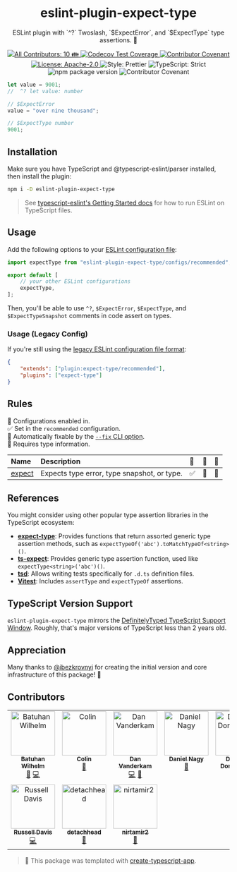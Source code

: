 <h1 align="center">eslint-plugin-expect-type</h1>

<p align="center">ESLint plugin with `^?` Twoslash, `$ExpectError`, and `$ExpectType` type assertions. 🧩</p>

<p align="center">
	<a href="#contributors" target="_blank">
<!-- prettier-ignore-start -->
<!-- ALL-CONTRIBUTORS-BADGE:START - Do not remove or modify this section -->
<img alt="All Contributors: 10 👪" src="https://img.shields.io/badge/all_contributors-10_👪-21bb42.svg" />
<!-- ALL-CONTRIBUTORS-BADGE:END -->
<!-- prettier-ignore-end -->
</a>
	<a href="https://codecov.io/gh/JoshuaKGoldberg/eslint-plugin-expect-type" target="_blank">
		<img alt="Codecov Test Coverage" src="https://codecov.io/gh/JoshuaKGoldberg/eslint-plugin-expect-type/branch/main/graph/badge.svg"/>
	</a>
	<a href="https://github.com/JoshuaKGoldberg/eslint-plugin-expect-type/blob/main/.github/CODE_OF_CONDUCT.md" target="_blank">
		<img alt="Contributor Covenant" src="https://img.shields.io/badge/code_of_conduct-enforced-21bb42" />
	</a>
	<a href="https://github.com/JoshuaKGoldberg/eslint-plugin-expect-type/blob/main/LICENSE.md" target="_blank">
		<img alt="License: Apache-2.0" src="https://img.shields.io/github/license/JoshuaKGoldberg/eslint-plugin-expect-type?color=21bb42">
	</a>
	<img alt="Style: Prettier" src="https://img.shields.io/badge/style-prettier-21bb42.svg" />
	<img alt="TypeScript: Strict" src="https://img.shields.io/badge/typescript-strict-21bb42.svg" />
	<img alt="npm package version" src="https://img.shields.io/npm/v/eslint-plugin-expect-type?color=21bb42" />
	<img alt="Contributor Covenant" src="https://img.shields.io/badge/code_of_conduct-enforced-21bb42" />
</p>

```ts
let value = 9001;
//  ^? let value: number

// $ExpectError
value = "over nine thousand";

// $ExpectType number
9001;
```

## Installation

Make sure you have TypeScript and @typescript-eslint/parser installed, then install the plugin:

```sh
npm i -D eslint-plugin-expect-type
```

> See [typescript-eslint's Getting Started docs](https://typescript-eslint.io/docs) for how to run ESLint on TypeScript files.

## Usage

Add the following options to your [ESLint configuration file](https://eslint.org/docs/latest/user-guide/configuring/configuration-files-new):

```ts
import expectType from "eslint-plugin-expect-type/configs/recommended";

export default [
	// your other ESLint configurations
	expectType,
];
```

Then, you'll be able to use `^?`, `$ExpectError`, `$ExpectType`, and `$ExpectTypeSnapshot` comments in code assert on types.

### Usage (Legacy Config)

If you're still using the [legacy ESLint configuration file format](https://eslint.org/docs/latest/user-guide/configuring/configuration-files):

```json
{
	"extends": ["plugin:expect-type/recommended"],
	"plugins": ["expect-type"]
}
```

## Rules

<!-- prettier-ignore-start -->
<!-- begin auto-generated rules list -->

💼 Configurations enabled in.\
✅ Set in the `recommended` configuration.\
🔧 Automatically fixable by the [`--fix` CLI option](https://eslint.org/docs/user-guide/command-line-interface#--fix).\
💭 Requires type information.

| Name                           | Description                                 | 💼 | 🔧 | 💭 |
| :----------------------------- | :------------------------------------------ | :- | :- | :- |
| [expect](docs/rules/expect.md) | Expects type error, type snapshot, or type. | ✅  | 🔧 | 💭 |

<!-- end auto-generated rules list -->
<!-- prettier-ignore-end -->

## References

You might consider using other popular type assertion libraries in the TypeScript ecosystem:

- **[expect-type](https://github.com/mmkal/expect-type)**: Provides functions that return assorted generic type assertion methods, such as `expectTypeOf('abc').toMatchTypeOf<string>()`.
- **[ts-expect](https://github.com/TypeStrong/ts-expect)**: Provides generic type assertion function, used like `expectType<string>('abc')()`.
- **[tsd](https://github.com/SamVerschueren/tsd)**: Allows writing tests specifically for `.d.ts` definition files.
- **[Vitest](https://vitest.dev/guide/testing-types.html)**: Includes `assertType` and `expectTypeOf` assertions.

## TypeScript Version Support

`eslint-plugin-expect-type` mirrors the [DefinitelyTyped TypeScript Support Window](https://github.com/DefinitelyTyped/DefinitelyTyped/#support-window).
Roughly, that's major versions of TypeScript less than 2 years old.

## Appreciation

Many thanks to [@ibezkrovnyi](https://github.com/ibezkrovnyi) for creating the initial version and core infrastructure of this package! 💖

## Contributors

<!-- spellchecker: disable -->
<!-- ALL-CONTRIBUTORS-LIST:START - Do not remove or modify this section -->
<!-- prettier-ignore-start -->
<!-- markdownlint-disable -->
<table>
  <tbody>
    <tr>
      <td align="center" valign="top" width="14.28%"><a href="https://github.com/BatuhanW"><img src="https://avatars.githubusercontent.com/u/16444991?v=4?s=100" width="100px;" alt="Batuhan Wilhelm"/><br /><sub><b>Batuhan Wilhelm</b></sub></a><br /><a href="https://github.com/JoshuaKGoldberg/eslint-plugin-expect-type/issues?q=author%3ABatuhanW" title="Bug reports">🐛</a> <a href="https://github.com/JoshuaKGoldberg/eslint-plugin-expect-type/commits?author=BatuhanW" title="Code">💻</a></td>
      <td align="center" valign="top" width="14.28%"><a href="https://colinking.co/"><img src="https://avatars.githubusercontent.com/u/2907397?v=4?s=100" width="100px;" alt="Colin"/><br /><sub><b>Colin</b></sub></a><br /><a href="https://github.com/JoshuaKGoldberg/eslint-plugin-expect-type/issues?q=author%3Acolinking" title="Bug reports">🐛</a></td>
      <td align="center" valign="top" width="14.28%"><a href="https://effectivetypescript.com/"><img src="https://avatars.githubusercontent.com/u/98301?v=4?s=100" width="100px;" alt="Dan Vanderkam"/><br /><sub><b>Dan Vanderkam</b></sub></a><br /><a href="https://github.com/JoshuaKGoldberg/eslint-plugin-expect-type/commits?author=danvk" title="Code">💻</a> <a href="#maintenance-danvk" title="Maintenance">🚧</a></td>
      <td align="center" valign="top" width="14.28%"><a href="https://danielnagy.me"><img src="https://avatars.githubusercontent.com/u/1622446?v=4?s=100" width="100px;" alt="Daniel Nagy"/><br /><sub><b>Daniel Nagy</b></sub></a><br /><a href="https://github.com/JoshuaKGoldberg/eslint-plugin-expect-type/issues?q=author%3Adaniel-nagy" title="Bug reports">🐛</a></td>
      <td align="center" valign="top" width="14.28%"><a href="https://github.com/TkDodo"><img src="https://avatars.githubusercontent.com/u/1021430?v=4?s=100" width="100px;" alt="Dominik Dorfmeister"/><br /><sub><b>Dominik Dorfmeister</b></sub></a><br /><a href="https://github.com/JoshuaKGoldberg/eslint-plugin-expect-type/commits?author=TkDodo" title="Documentation">📖</a></td>
      <td align="center" valign="top" width="14.28%"><a href="https://github.com/ibezkrovnyi"><img src="https://avatars.githubusercontent.com/u/1188919?v=4?s=100" width="100px;" alt="Igor Bezkrovnyi"/><br /><sub><b>Igor Bezkrovnyi</b></sub></a><br /><a href="https://github.com/JoshuaKGoldberg/eslint-plugin-expect-type/issues?q=author%3Aibezkrovnyi" title="Bug reports">🐛</a> <a href="https://github.com/JoshuaKGoldberg/eslint-plugin-expect-type/commits?author=ibezkrovnyi" title="Code">💻</a> <a href="https://github.com/JoshuaKGoldberg/eslint-plugin-expect-type/commits?author=ibezkrovnyi" title="Documentation">📖</a> <a href="#maintenance-ibezkrovnyi" title="Maintenance">🚧</a></td>
      <td align="center" valign="top" width="14.28%"><a href="http://www.joshuakgoldberg.com/"><img src="https://avatars.githubusercontent.com/u/3335181?v=4?s=100" width="100px;" alt="Josh Goldberg ✨"/><br /><sub><b>Josh Goldberg ✨</b></sub></a><br /><a href="https://github.com/JoshuaKGoldberg/eslint-plugin-expect-type/issues?q=author%3AJoshuaKGoldberg" title="Bug reports">🐛</a> <a href="https://github.com/JoshuaKGoldberg/eslint-plugin-expect-type/commits?author=JoshuaKGoldberg" title="Code">💻</a> <a href="https://github.com/JoshuaKGoldberg/eslint-plugin-expect-type/commits?author=JoshuaKGoldberg" title="Documentation">📖</a> <a href="#maintenance-JoshuaKGoldberg" title="Maintenance">🚧</a> <a href="#infra-JoshuaKGoldberg" title="Infrastructure (Hosting, Build-Tools, etc)">🚇</a> <a href="#ideas-JoshuaKGoldberg" title="Ideas, Planning, & Feedback">🤔</a></td>
    </tr>
    <tr>
      <td align="center" valign="top" width="14.28%"><a href="https://twitter.com/_RussellDavis"><img src="https://avatars.githubusercontent.com/u/551404?v=4?s=100" width="100px;" alt="Russell Davis"/><br /><sub><b>Russell Davis</b></sub></a><br /><a href="https://github.com/JoshuaKGoldberg/eslint-plugin-expect-type/commits?author=russelldavis" title="Code">💻</a></td>
      <td align="center" valign="top" width="14.28%"><a href="https://github.com/DetachHead"><img src="https://avatars.githubusercontent.com/u/57028336?v=4?s=100" width="100px;" alt="detachhead"/><br /><sub><b>detachhead</b></sub></a><br /><a href="#ideas-detachhead" title="Ideas, Planning, & Feedback">🤔</a></td>
      <td align="center" valign="top" width="14.28%"><a href="https://nirtamir.com/"><img src="https://avatars.githubusercontent.com/u/16452789?v=4?s=100" width="100px;" alt="nirtamir2"/><br /><sub><b>nirtamir2</b></sub></a><br /><a href="https://github.com/JoshuaKGoldberg/eslint-plugin-expect-type/commits?author=nirtamir2" title="Documentation">📖</a></td>
    </tr>
  </tbody>
</table>

<!-- markdownlint-restore -->
<!-- prettier-ignore-end -->

<!-- ALL-CONTRIBUTORS-LIST:END -->
<!-- spellchecker: enable -->

> 💙 This package was templated with [create-typescript-app](https://github.com/JoshuaKGoldberg/create-typescript-app).
